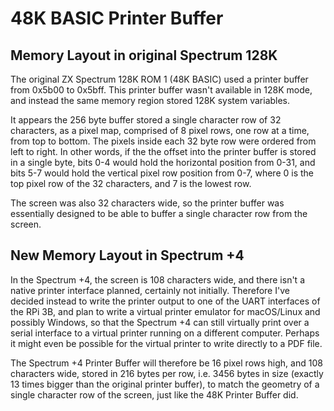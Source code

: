 # 48K BASIC Printer Buffer

## Memory Layout in original Spectrum 128K

The original ZX Spectrum 128K ROM 1 (48K BASIC) used a printer buffer from
0x5b00 to 0x5bff. This printer buffer wasn't available in 128K mode, and
instead the same memory region stored 128K system variables.

It appears the 256 byte buffer stored a single character row of 32 characters,
as a pixel map, comprised of 8 pixel rows, one row at a time, from top to
bottom. The pixels inside each 32 byte row were ordered from left to right. In
other words, if the the offset into the printer buffer is stored in a single
byte, bits 0-4 would hold the horizontal position from 0-31, and bits 5-7 would
hold the vertical pixel row position from 0-7, where 0 is the top pixel row of
the 32 characters, and 7 is the lowest row.

The screen was also 32 characters wide, so the printer buffer was essentially
designed to be able to buffer a single character row from the screen.

## New Memory Layout in Spectrum +4

In the Spectrum +4, the screen is 108 characters wide, and there isn't a
native printer interface planned, certainly not initially. Therefore I've
decided instead to write the printer output to one of the UART interfaces of
the RPi 3B, and plan to write a virtual printer emulator for macOS/Linux and
possibly Windows, so that the Spectrum +4 can still virtually print over a
serial interface to a virtual printer running on a different computer.
Perhaps it might even be possible for the virtual printer to write directly
to a PDF file.

The Spectrum +4 Printer Buffer will therefore be 16 pixel rows high, and 108
characters wide, stored in 216 bytes per row, i.e. 3456 bytes in size (exactly
13 times bigger than the original printer buffer), to match the geometry of a
single character row of the screen, just like the 48K Printer Buffer did.
